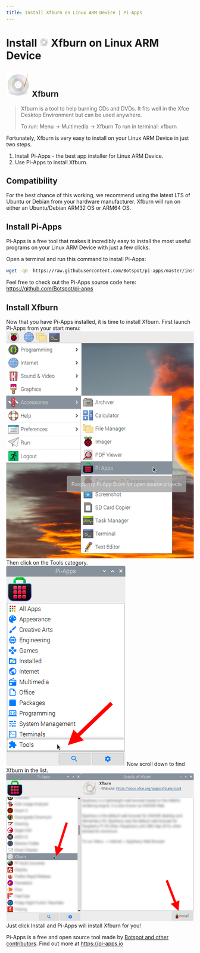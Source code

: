 ```yaml
---
title: Install Xfburn on Linux ARM Device | Pi-Apps
---
```

<div class="simple-install-content content">

# Install <img src="/img/app-icons/Xfburn/icon-64.png" height=24> Xfburn on Linux ARM Device

## <img src="/img/app-icons/Xfburn/icon-64.png"> Xfburn
> Xfburn is a tool to help burning CDs and DVDs. It fits well in the Xfce Desktop Environment but can be used anywhere.
> 
> To run: Menu -> Multimedia -> Xfburn
> To run in terminal: xfburn

Fortunately, Xfburn is very easy to install on your Linux ARM Device in just two steps.
1. Install Pi-Apps - the best app installer for Linux ARM Device.
2. Use Pi-Apps to install Xfburn.
</div>
<div class="simple-install-content content">

## Compatibility
For the best chance of this working, we recommend using the latest LTS of Ubuntu or Debian from your hardware manufacturer.
Xfburn will run on either an Ubuntu/Debian ARM32 OS or ARM64 OS.
</div>
<div class="simple-install-content content">

## Install Pi-Apps

Pi-Apps is a free tool that makes it incredibly easy to install the most useful programs on your Linux ARM Device with just a few clicks.

Open a terminal and run this command to install Pi-Apps:
```bash
wget -qO- https://raw.githubusercontent.com/Botspot/pi-apps/master/install | bash
```
Feel free to check out the Pi-Apps source code here: https://github.com/Botspot/pi-apps
</div>
<div class="simple-install-content content">

## Install Xfburn

Now that you have Pi-Apps installed, it is time to install Xfburn.
First launch Pi-Apps from your start menu:
<img src="/img/start-menu.png">
Then click on the Tools category.
<img src="/img/category-selections/Tools.png">
Now scroll down to find Xfburn in the list.
<img src="/img/app-icons/Xfburn/app-selection.png">
Just click Install and Pi-Apps will install Xfburn for you!
</div>
<div class="simple-install-content content">

Pi-Apps is a free and open source tool made by [Botspot and other contributors](/about/#contributors). Find out more at https://pi-apps.io
</div>
